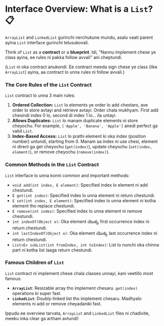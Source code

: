 # Interface Overview: What is a `List`? 📋

`ArrayList` and `LinkedList` gurinchi nerchukune mundu, asalu vaati parent ayina `List` interface gurinchi telusukovali.

Think of `List` as a **contract** or a **blueprint**. Idi, "Nannu implement chese ye class ayina, ee rules ni pakka follow avvali" ani cheptundi.

(`List` ni oka contract anukondi. Ee contract meeda sign chese ye class (like `ArrayList`) ayina, aa contract lo unna rules ni follow avvali.)

### The Core Rules of the `List` Contract

`List` contract lo unna 3 main rules:

1.  **Ordered Collection:** `List` lo elements ye order lo add chestaro, ave order lo store avtayi and retrieve avtayi. Order chala mukhyam. First add chesindi index 0 lo, second di index 1 lo... ila untayi.
2.  **Allows Duplicates:** `List` lo manam duplicate elements ni store cheyochu. For example, `['Apple', 'Banana', 'Apple']` anedi perfect ga valid `List`.
3.  **Index-Based Access:** `List` lo prathi element ki oka index (position number) untundi, starting from 0. Manam aa index ni use chesi, element ni direct ga get cheyochu (`get(index)`), update cheyochu (`set(index, element)`), or remove cheyochu (`remove(index)`).

### Common Methods in the `List` Contract

`List` interface lo unna konni common and important methods:

*   `void add(int index, E element)`: Specified index lo element ni add chestundi.
*   `E get(int index)`: Specified index lo unna element ni return chestundi.
*   `E set(int index, E element)`: Specified index lo unna element ni kotha element tho replace chestundi.
*   `E remove(int index)`: Specified index lo unna element ni remove chestundi.
*   `int indexOf(Object o)`: Oka element యొక్క first occurrence index ni return chestundi.
*   `int lastIndexOf(Object o)`: Oka element యొక్క last occurrence index ni return chestundi.
*   `List<E> subList(int fromIndex, int toIndex)`: List lo nunchi oka chinna part ni kotha list laaga return chestundi.

### Famous Children of `List`

`List` contract ni implement chese chala classes unnayi, kani veetillo most famous:
*   **`ArrayList`**: Resizable array tho implement chesaru. `get(index)` operations ki super fast.
*   **`LinkedList`**: Doubly-linked list tho implement chesaru. Madhyalo elements ni add or remove cheyadaniki fast.

Ippudu ee overview tarvata, `ArrayList` and `LinkedList` files ni chadivite, meeku inka clear ga artham avtundi!
